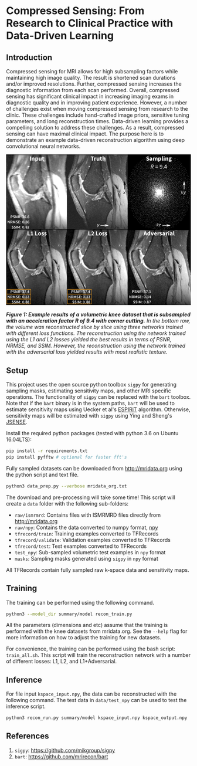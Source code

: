 # Compressed Sensing: From Research to Clinical Practice with Data-Driven Learning

## Introduction

Compressed sensing for MRI allows for high subsampling factors while maintaining high image quality. The result is shortened scan durations and/or improved resolutions. Further, compressed sensing increases the diagnostic information from each scan performed. Overall, compressed sensing has significant clinical impact in increasing imaging exams in diagnostic quality and in improving patient experience. However, a number of challenges exist when moving compressed sensing from research to the clinic. These challenges include hand-crafted image priors, sensitive tuning parameters, and long reconstruction times. Data-driven learning provides a compelling solution to address these challenges. As a result, compressed sensing can have maximal clinical impact. The purpose here is to demonstrate an example data-driven reconstruction algorithm using deep convolutional neural networks.

![Image of Example Results](images/demo-results.png)

**_Figure 1: Example results of a volumetric knee dataset that is subsampled with an acceleration factor R of 9.4 with corner cutting._** *In the bottom row, the volume was reconstructed slice by slice using three networks trained with different loss functions. The reconstruction using the network trained using the L1 and L2 losses yielded the best results in terms of PSNR, NRMSE, and SSIM. However, the reconstruction using the network trained with the adversarial loss yielded results with most realistic texture.*

## Setup

This project uses the open source python toolbox `sigpy` for generating sampling masks, estimating sensitivity maps, and other MRI specific operations. The functionality of `sigpy` can be replaced with the `bart` toolbox. Note that if the `bart` binary is in the system paths, `bart` will be used to estimate sensitivity maps using Uecker et al's [ESPIRiT](https://www.ncbi.nlm.nih.gov/pubmed/23649942) algorithm. Otherwise, sensitivity maps will be estimated with `sigpy` using Ying and Sheng's [JSENSE](https://www.ncbi.nlm.nih.gov/pubmed/17534910).

Install the required python packages (tested with python 3.6 on Ubuntu 16.04LTS):

```bash
pip install -r requirements.txt
pip install pyfftw # optional for faster fft's
```

Fully sampled datasets can be downloaded from <http://mridata.org> using the python script and text file.

```bash
python3 data_prep.py --verbose mridata_org.txt
```

The download and pre-processing will take some time! This script will create a `data` folder with the following sub-folders:

* `raw/ismrmrd`: Contains files with ISMRMRD files directly from <http://mridata.org>
* `raw/npy`: Contains the data converted to numpy format, [npy](https://www.numpy.org/devdocs/reference/generated/numpy.lib.format.html)
* `tfrecord/train`: Training examples converted to TFRecords
* `tfrecord/validate`: Validation examples converted to TFRecords
* `tfrecord/test`: Test examples converted to TFRecords
* `test_npy`: Sub-sampled volumetric test examples in `npy` format
* `masks`: Sampling masks generated using `sigpy` in `npy` format

All TFRecords contain fully sampled raw k-space data and sensitivity maps.

## Training

The training can be performed using the following command.

```bash
python3 --model_dir summary/model recon_train.py
```

All the parameters (dimensions and etc) assume that the training is performed with the knee datasets from mridata.org. See the `--help` flag for more information on how to adjust the training for new datasets.

For convenience, the training can be performed using the bash script: `train_all.sh`. This script will train the reconstruction network with a number of different losses: L1, L2, and L1+Adversarial.

## Inference

For file input `kspace_input.npy`, the data can be reconstructed with the following command. The test data in `data/test_npy` can be used to test the inference script.

```bash
python3 recon_run.py summary/model kspace_input.npy kspace_output.npy
```

## References

1. `sigpy`: https://github.com/mikgroup/sigpy
1. `bart`: https://github.com/mrirecon/bart